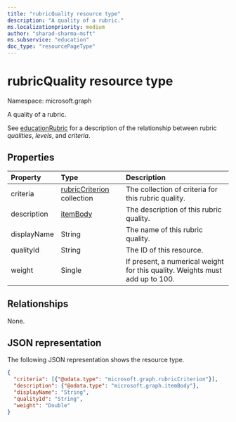 ```yaml
---
title: "rubricQuality resource type"
description: "A quality of a rubric."
ms.localizationpriority: medium
author: "sharad-sharma-msft"
ms.subservice: "education"
doc_type: "resourcePageType"
---
```


# rubricQuality resource type

Namespace: microsoft.graph

A quality of a rubric. 

See [educationRubric](educationrubric.md) for a description of the relationship between rubric *qualities*, *levels*, and *criteria*.

## Properties

| Property     | Type        | Description |
|:-------------|:------------|:------------|
|criteria|[rubricCriterion](rubriccriterion.md) collection|The collection of criteria for this rubric quality.|
|description|[itemBody](itembody.md)|The description of this rubric quality.|
|displayName|String|The name of this rubric quality.|
|qualityId|String|The ID of this resource.|
|weight|Single|If present, a numerical weight for this quality.  Weights must add up to 100.|

## Relationships

None.

## JSON representation

The following JSON representation shows the resource type.

<!-- {
  "blockType": "resource",
  "optionalProperties": [

  ],
  "@odata.type": "microsoft.graph.rubricQuality",
  "baseType": null
}-->

```json
{
  "criteria": [{"@odata.type": "microsoft.graph.rubricCriterion"}],
  "description": {"@odata.type": "microsoft.graph.itemBody"},
  "displayName": "String",
  "qualityId": "String",
  "weight": "Double"
}
```

<!-- uuid: 16cd6b66-4b1a-43a1-adaf-3a886856ed98
2019-02-04 14:57:30 UTC -->
<!-- {
  "type": "#page.annotation",
  "description": "rubricQuality resource",
  "keywords": "",
  "section": "documentation",
  "tocPath": ""
}-->

